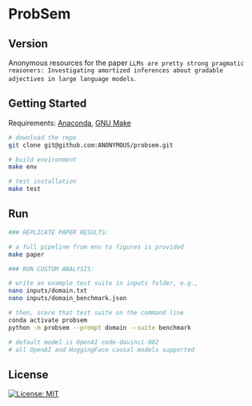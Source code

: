 # ProbSem

## Version

Anonymous resources for the paper `LLMs are pretty strong pragmatic reasoners: Investigating amortized inferences about gradable adjectives in large language models`.

## Getting Started

Requirements: [Anaconda](https://conda.io/projects/conda/en/latest/user-guide/install/index.html), [GNU Make](https://www.gnu.org/software/make/manual/make.html)

```bash
# download the repo
git clone git@github.com:ANONYMOUS/probsem.git

# build environment
make env

# test installation
make test
```

## Run

```bash
### REPLICATE PAPER RESULTS:

# a full pipeline from env to figures is provided
make paper

### RUN CUSTOM ANALYSIS:

# write an example test suite in inputs folder, e.g.,
nano inputs/domain.txt
nano inputs/domain_benchmark.json

# then, score that test suite on the command line
conda activate probsem
python -m probsem --prompt domain --suite benchmark

# default model is OpenAI code-davinci-002
# all OpenAI and HuggingFace causal models supported
```

## License

[![License: MIT](https://img.shields.io/badge/License-MIT-brightgreen.svg)](https://opensource.org/licenses/MIT)
